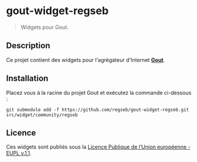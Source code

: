 # gout-widget-regseb

> Widgets pour Gout.

## Description

Ce projet contient des widgets pour l'agrégateur d'Internet
**[Gout](//github.com/regseb/gout)**.

## Installation

Placez vous à la racine du projet Gout et exécutez la commande ci-dessous :

```shell
git submodule add -f https://github.com/regseb/gout-widget-regseb.git src/widget/community/regseb
```

## Licence

Ces widgets sont publiés sous la [Licence Publique de l’Union européenne - EUPL
v.1.1](//joinup.ec.europa.eu/software/page/eupl/licence-eupl).
